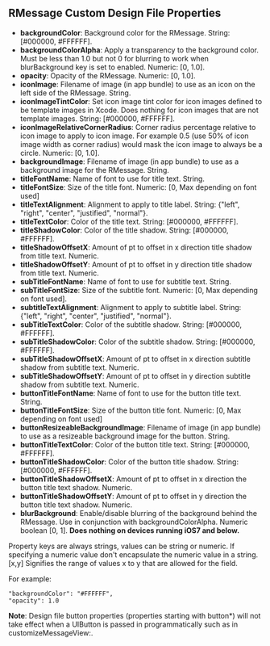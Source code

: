 ## RMessage Custom Design File Properties

* **backgroundColor**: Background color for the RMessage. String: [#000000, #FFFFFF].
* **backgroundColorAlpha**: Apply a transparency to the background color. Must be less than 1.0 but not 0 for blurring to work
  when blurBackground key is set to enabled. Numeric: [0, 1.0].
* **opacity**: Opacity of the RMessage. Numeric: [0, 1.0].
* **iconImage**: Filename of image (in app bundle) to use as an icon on the left side of the RMessage. String.
* **iconImageTintColor**: Set icon image tint color for icon images defined to be template images in Xcode. Does nothing for icon images that are not template images. String: [#000000, #FFFFFF].
* **iconImageRelativeCornerRadius**: Corner radius percentage relative to icon image to apply to icon image. For example 0.5 (use 50% of icon image width as corner radius) would mask the icon image to always be a circle. Numeric: [0, 1.0].
* **backgroundImage**: Filename of image (in app bundle) to use as a background image for the RMessage. String.
* **titleFontName**: Name of font to use for title text. String.
* **titleFontSize**: Size of the title font. Numeric: [0, Max depending on font used]
* **titleTextAlignment**: Alignment to apply to title label. String: {"left", "right", "center", "justified", "normal"}.
* **titleTextColor**: Color of the title text. String: [#000000, #FFFFFF].
* **titleShadowColor**: Color of the title shadow. String: [#000000, #FFFFFF].
* **titleShadowOffsetX**: Amount of pt to offset in x direction title shadow from title text. Numeric.
* **titleShadowOffsetY**: Amount of pt to offset in y direction title shadow from title text. Numeric.
* **subTitleFontName**: Name of font to use for subtitle text. String.
* **subTitleFontSize**: Size of the subtitle font. Numeric: [0, Max depending on font used].
* **subtitleTextAlignment**: Alignment to apply to subtitle label. String: {"left", "right", "center", "justified", "normal"}.
* **subTitleTextColor**: Color of the subtitle shadow. String: [#000000, #FFFFFF].
* **subTitleShadowColor**: Color of the subtitle shadow. String: [#000000, #FFFFFF].
* **subTitleShadowOffsetX**: Amount of pt to offset in x direction subtitle shadow from subtitle text. Numeric.
* **subTitleShadowOffsetY**: Amount of pt to offset in y direction subtitle shadow from subtitle text. Numeric.
* **buttonTitleFontName**: Name of font to use for the button title text. String.
* **buttonTitleFontSize**: Size of the button title font. Numeric: [0, Max depending on font used]
* **buttonResizeableBackgroundImage**: Filename of image (in app bundle) to use as a resizeable background image for the button. String.
* **buttonTitleTextColor**: Color of the button title text. String: [#000000, #FFFFFF].
* **buttonTitleShadowColor**: Color of the button title shadow. String: [#000000, #FFFFFF].
* **buttonTitleShadowOffsetX**: Amount of pt to offset in x direction the button title text shadow. Numeric.
* **buttonTitleShadowOffsetY**: Amount of pt to offset in y direction the button title text shadow. Numeric.
* **blurBackground**: Enable/disable blurring of the background behind the RMessage. Use in conjunction with
  backgroundColorAlpha. Numeric boolean [0, 1]. **Does nothing on devices running iOS7 and below.**

Property keys are always strings, values can be string or numeric. If specifying a numeric value don't encapsulate the numeric value in a string.
[x,y] Signifies the range of values x to y that are allowed for the field.

For example:

```
"backgroundColor": "#FFFFFF",
"opacity": 1.0
```

**Note**: Design file button properties (properties starting with button*) will not take effect when a UIButton is passed in programmatically such as in customizeMessageView:.

